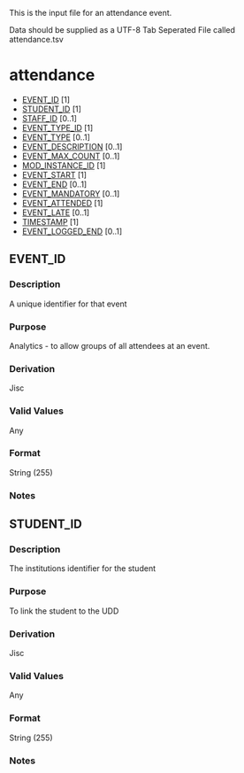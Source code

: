 This is the input file for an attendance event.

Data should be supplied as a UTF-8 Tab Seperated File called attendance.tsv

# attendance
* [EVENT_ID](#event_id) [1]
* [STUDENT_ID](#student_id) [1]
* [STAFF_ID](#staff_id) [0..1]
* [EVENT_TYPE_ID](#event_type_id) [1]
* [EVENT_TYPE](#event_type) [0..1]
* [EVENT_DESCRIPTION](#event_description) [0..1]
* [EVENT_MAX_COUNT](#event_max_count) [0..1]
* [MOD_INSTANCE_ID](#mod_instance_id) [1]
* [EVENT_START](#event_start) [1]
* [EVENT_END](#event_end) [0..1]
* [EVENT_MANDATORY](#event_mandatory) [0..1]
* [EVENT_ATTENDED](#event_attended) [1]
* [EVENT_LATE](#event_late) [0..1]
* [TIMESTAMP](#timestamp) [1]
* [EVENT_LOGGED_END](#event_logged_end) [0..1]

## EVENT_ID 
### Description

A unique identifier for that event

### Purpose

Analytics - to allow groups of all attendees at an event.

### Derivation
Jisc

### Valid Values
Any

### Format
String (255)

### Notes

## STUDENT_ID 
### Description

The institutions identifier for the student

### Purpose

To link the student to the UDD

### Derivation
Jisc

### Valid Values
Any

### Format
String (255)

### Notes


